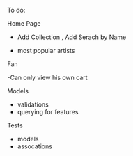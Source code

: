To do:


Home Page

- Add Collection , Add Serach by Name

-  most popular artists

Fan 

-Can only view his own cart

Models
  - validations
  - querying for features


Tests
  - models
  - assocations